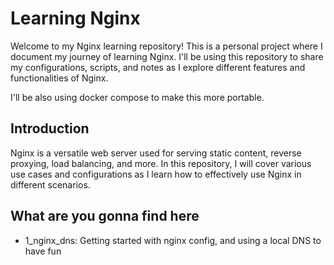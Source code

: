 # Learning Nginx

Welcome to my Nginx learning repository! This is a personal project where I document my journey of learning Nginx. I'll be using this repository to share my configurations, scripts, and notes as I explore different features and functionalities of Nginx.

I'll be also using docker compose to make this more portable.


## Introduction

Nginx is a versatile web server used for serving static content, reverse proxying, load balancing, and more. In this repository, I will cover various use cases and configurations as I learn how to effectively use Nginx in different scenarios.

## What are you gonna find here

 - 1_nginx_dns: Getting started with nginx config, and using a local DNS to have fun
